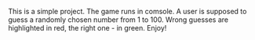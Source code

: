 This is a simple project.
The game runs in comsole.
A user is supposed to guess a randomly chosen number from 1 to 100.
Wrong guesses are highlighted in red, the right one - in green.
Enjoy!
